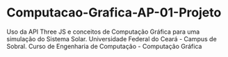 # Computacao-Grafica-AP-01-Projeto
Uso da API Three JS e conceitos de Computação Gráfica para uma simulação do Sistema Solar. Universidade Federal do Ceará - Campus de Sobral. Curso de Engenharia de Computação - Computação Gráfica
